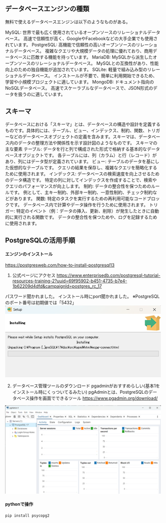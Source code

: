 ## データベースエンジンの種類
無料で使えるデータベースエンジンは以下のようなものがある。

MySQL:
世界で最も広く使用されているオープンソースのリレーショナルデータベース。
高速で信頼性が高く、GoogleやFacebookなどの大手企業でも使用されています。
PostgreSQL:
高機能で信頼性の高いオープンソースのリレーショナルデータベース。
複雑なクエリや大規模データの処理に優れており、商用データベースに匹敵する機能を持っています。
MariaDB:
MySQLから派生したオープンソースのリレーショナルデータベース。
MySQLとの互換性があり、性能向上のための独自機能が追加されています。
SQLite:
軽量で組み込み型のリレーショナルデータベース。
インストールが不要で、簡単に利用開始できるため、学習や小規模プロジェクトに適しています。
MongoDB:
ドキュメント指向のNoSQLデータベース。
高速でスケーラブルなデータベースで、JSON形式のデータを扱うのに適しています。

## スキーマ
データベースにおける「スキーマ」とは、データベースの構造や設計を定義するものです。具体的には、テーブル、ビュー、インデックス、制約、関数、トリガーなどのデータベースオブジェクトの定義を含みます。スキーマは、データベース内のデータの整理方法や関係性を示す設計図のようなものです。
スキーマの主な要素
テーブル:
データを行と列で構成された形式で格納する基本的なデータベースオブジェクトです。
各テーブルには、列（カラム）と行（レコード）があり、列にはデータ型が定義されています。
ビュー:
テーブルのデータを基にした仮想的なテーブルです。
クエリの結果を保存し、複雑なクエリを簡略化するために使用されます。
インデックス:
データベースの検索速度を向上させるためのデータ構造です。
特定の列に対してインデックスを作成することで、検索やクエリのパフォーマンスが向上します。
制約:
データの整合性を保つためのルールです。
例として、主キー制約、外部キー制約、一意性制約、チェック制約などがあります。
関数:
特定のタスクを実行するための再利用可能なコードブロックです。
データベース内で計算やデータ操作を行うために使用されます。
トリガー:
特定のイベント（例：データの挿入、更新、削除）が発生したときに自動的に実行される関数です。
データの整合性を保つためや、ログを記録するために使用されます。


## PostgreSQLの活用手順
#### エンジンのインストール
https://postgresweb.com/how-to-install-postgresql13

1. 公式ページにアクセス
https://www.enterprisedb.com/postgresql-tutorial-resources-training-2?uuid=69f95902-b451-4735-b7e4-1b62209d4dfd&campaignId=postgres_rc_17

パスワード聞かれました。
インストール時にport聞かれました。
※PostgreSQLのポート番号は初期値では「5432」
![alt text](image/{EF03E3E0-B107-4F5A-9201-DC8977EB83A7}.png)

2. データベース管理ツールのダウンロード
pgadminがおすすめらしい(基本1をインストール時にくっついてるみたい)
pgAdminとは、PostgreSQLのデータベース操作を画面でできるツール
https://www.pgadmin.org/download/

![alt text](image/{DD772199-677D-41B6-80AC-6970ACE1D45A}.png)


#### pythonで操作
```
pip install psycopg2
```


